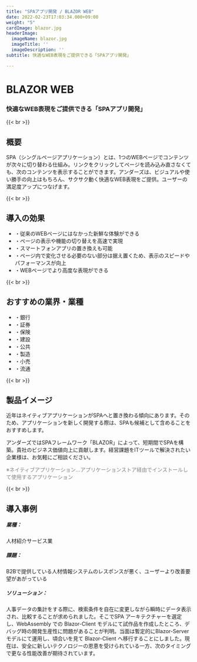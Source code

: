 ```yaml
---
title: "SPAアプリ開発 / BLAZOR WEB"
date: 2022-02-23T17:03:34.000+09:00
weight: "5"
cardImage: blazor.jpg
headerImage:
  imageName: blazor.jpg
  imageTitle: ''
  imageDescription: ''
subtitle: 快適なWEB表現をご提供できる「SPAアプリ開発」

---
```

# BLAZOR WEB

### 快適なWEB表現をご提供できる「SPAアプリ開発」

{{< br >}}

## 概要

SPA（シングルページアプリケーション）とは、1つのWEBページでコンテンツが次々に切り替わる仕組み。リンクをクリックしてページを読み込み直さなくても、次のコンテンツを表示することができます。アンダーズは、ビジュアルや使い勝手の向上はもちろん、サクサク動く快適なWEB表現をご提供。ユーザーの満足度アップにつなげます。

{{< br >}}

## 導入の効果

* ・従来のWEBページにはなかった新鮮な体験ができる
* ・ページの表示や機能の切り替えを高速で実現
* ・スマートフォンアプリの置き換えも可能
* ・ページ内で変化させる必要のない部分は据え置くため、表示のスピードやパフォーマンスが向上
* ・WEBページでより高度な表現ができる

{{< br >}}

## おすすめの業界・業種

* ・銀行
* ・証券
* ・保険
* ・建設
* ・公共
* ・製造
* ・小売
* ・流通

{{< br >}}

## 製品イメージ

近年はネイティブアプリケーションがSPAへと置き換わる傾向にあります。そのため、アプリケーションを新しく開発する際は、SPAも候補として含めることをおすすめします。

アンダーズではSPAフレームワーク「BLAZOR」によって、短期間でSPAを構築。貴社のビジネス価値向上に貢献します。経営課題をITツールで解決されたい企業様は、お気軽にご相談ください。

<font color="gray">※ネイティブアプリケーション…アプリケーションストア経由でインストールして使用するアプリケーション</font>

{{< br >}}

## 導入事例

##### **業種**：

人材紹介サービス業

##### **課題**：

B2Bで提供している人材情報システムのレスポンスが悪く、ユーザーより改善要望があがっている

##### **ソリューション**：

人事データの集計をする際に、検索条件を自在に変更しながら瞬時にデータ表示され、比較することが求められました。そこでSPA アーキテクチャーを選定し、WebAssembly での Blazor-Client モデルにて試作品を作成したところ、デバッグ時の開発生産性に問題があることが判明。当面は暫定的にBlazor-Server モデルにて運用し、頃合いを見て Blazor-Client へ移行することにしました。現在は、安全に新しいテクノロジーの恩恵を受けられている一方、次のタイミングで更なる性能改善が期待されています。